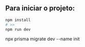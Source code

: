 ## Para iniciar o projeto:

```bash
npm install
# >>
npm run dev
```

npx prisma migrate dev --name init
